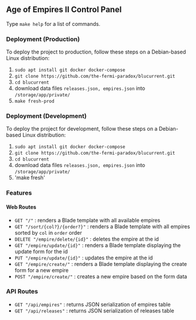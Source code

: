 ## Age of Empires II Control Panel

Type `make help` for a list of commands.

### Deployment (Production)
To deploy the project to production, follow these steps on a Debian-based Linux distribution:
1. `sudo apt install git docker docker-compose`
2. `git clone https://github.com/the-fermi-paradox/blucurrent.git`
3. `cd blucurrent`
4. download data files `releases.json, empires.json` into `/storage/app/private/`
5. `make fresh-prod`

### Deployment (Development)
To deploy the project for development, follow these steps on a Debian-based Linux distribution:
1. `sudo apt install git docker docker-compose`
2. `git clone https://github.com/the-fermi-paradox/blucurrent.git`
3. `cd blucurrent`
4. download data files `releases.json, empires.json` into `/storage/app/private/`
5. 'make fresh'

### Features
#### Web Routes
- `GET "/"` : renders a Blade template with all available empires
- `GET "/sort/{col?}/{order?}"` : renders a Blade template with all empires sorted by `col` in `order` order
- `DELETE "/empire/delete/{id}"` : deletes the empire at the id
- `GET "/empire/update/{id}"` : renders a Blade template displaying the update form for the id
- `PUT "/empire/update/{id}"` : updates the empire at the id
- `GET "/empire/create/"` : renders a Blade template displaying the create form for a new empire
- `POST "/empire/create/"` : creates a new empire based on the form data

### API Routes
- `GET "/api/empires"` : returns JSON serialization of empires table
- `GET "/api/releases"` : returns JSON serialization of releases table
